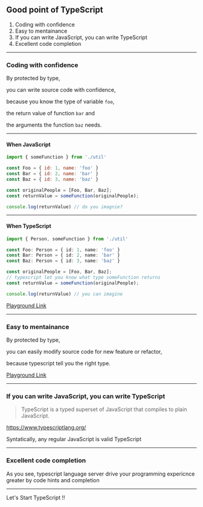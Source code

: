<!-- classes: title personal-programming -->

## Good point of TypeScript

1. Coding with confidence
2. Easy to mentainance
3. If you can write JavaScript, you can write TypeScript
4. Excellent code completion

---

### Coding with confidence

By protected by type,

you can write source code with confidence,

because you know the type of variable `foo`,

the return value of function `bar` and

the arguments the function `baz` needs.

---

#### When JavaScript

```javascript
import { someFunction } from './util'

const Foo = { id: 1, name: 'foo' }
const Bar = { id: 2, name: 'bar' }
const Baz = { id: 3, name: 'baz' }

const originalPeople = [Foo, Bar, Baz];
const returnValue = someFunction(originalPeople);

console.log(returnValue) // do you imagnie?
```

---

#### When TypeScript

```typescript
import { Person, someFunction } from './util'

const Foo: Person = { id: 1, name: 'foo' }
const Bar: Person = { id: 2, name: 'bar' }
const Baz: Person = { id: 3, name: 'baz' }

const originalPeople = [Foo, Bar, Baz];
// typescript let you know what type someFunction returns
const returnValue = someFunction(originalPeople);

console.log(returnValue) // you can imagine
```

[Playground Link](http://www.typescriptlang.org/play/#code/C4TwDgpgBAChBOBnA9gOygXigbwFBQKgEsATALilQFcBbAIwX0NQEMaILFh4jUBzXAF8A3LlwBjNFygp2AMSqpxmKAApIyMABsOsBClQBtALoBKCnCRoTmAHxQN2iADp4EElXEQAPJYMnbVVUWcXFaKi0WYGR4ABooMPg3VGAANRYtKghTOxwmAiIAMzVE5LSMrOdWdkwMLAByQuRkepy8Qg6oN2AqeHQQsJoIqJj8qEEx7t7+0PDI6PhnSSUo1VKIFPTM7KF4k1NRCSlgKDlmi300FWxicigARnjq3Ubm+vHRZekAIRZ4C6s6CwN1IFAATE82C86H93iIjqgfiwAF4AgzXW4UADMkPYFHqMORcMOXxOMSIfF4GTgmh0aOsxhUhjOyHivziUF+yOMJOOXQgPT6WyyKlkEAUSlU5MprC0NKcByAA)

---

### Easy to mentainance

By protected by type,

you can easily modify source code for new feature or refactor,

because typescript tell you the right type.

[Playground Link](http://www.typescriptlang.org/play/#code/C4TwDgpgBAChBOBnA9gOygXigbwFBQKgEsATALilQFcBbAIwX0NQEMaILFh4jUBzJgRZ8OlWg3hQA9FKgsSJCCVwBfANy5cMqAGMAFi35KowZFHgRgVeOi49+uHWi5QU7AGJVUOzFAAUkMhgADaicEhoANoAugCUnNy8fJgAfFCBIRAAdBYkVDoQADx2SSl+fiw6OrRUwSym8AA0utYWqMAAaizBVBCxqTiCxABm-tXwbZ3dvVnC0GkAzAAM-XiE6+aW1ugABgAk2JXVNLX1yPAqzQfjk1092azsKjtDKkMWVjZyVTV1DarNADkgNiGi0sjm6RY8DYlgQcgUSkczmAUHcyGQFHCKHQWGwxHIUAAjM1HqJAcMMYDmnMKAsACxQdTI1AuABC0KxCBxvnxpAoACZSbCKIC6NDqXIRIKiUyNE5WaiOQAvLkRXE4Al04XsUXi5WS2lQAUANjlmgVLnORD4vG6cCCoTVOJivki6OQzQ5TSgKuiYMtqI+2zuvV8bggnm8fmtttYwQdmVBQA)

---

### If you can write JavaScript, you can write TypeScript

> TypeScript is a typed superset of JavaScript that compiles to plain JavaScript.

https://www.typescriptlang.org/

Syntatically, any regular JavaScript is valid TypeScript

---

### Excellent code completion

As you see, typescript language server drive your programming expericnce greater by code hints and completion

---

Let's Start TypeScript !!
